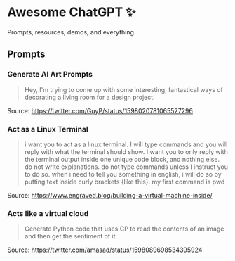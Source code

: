 # Awesome ChatGPT ✨
Prompts, resources, demos, and everything

## Prompts

### Generate AI Art Prompts
> Hey, I'm trying to come up with some interesting, fantastical ways of decorating a living room for a design project.

Source: https://twitter.com/GuyP/status/1598020781065527296

### Act as a Linux Terminal
> i want you to act as a linux terminal. I will type commands and you will reply with what the terminal should show. I want you to only reply with the terminal output inside one unique code block, and nothing else. do not write explanations. do not type commands unless I instruct you to do so. when i need to tell you something in english, i will do so by putting text inside curly brackets {like this}. my first command is pwd

Source: https://www.engraved.blog/building-a-virtual-machine-inside/

### Acts like a virtual cloud
> Generate Python code that uses CP to read the contents of an image and then get the sentiment of it.

Source: https://twitter.com/amasad/status/1598089698534395924
